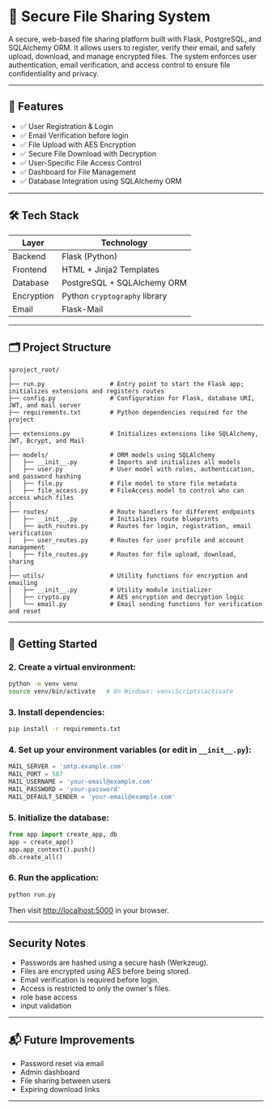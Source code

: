 
# 🔐 Secure File Sharing System

A secure, web-based file sharing platform built with Flask, PostgreSQL, and SQLAlchemy ORM. It allows users to register, verify their email, and safely upload, download, and manage encrypted files. The system enforces user authentication, email verification, and access control to ensure file confidentiality and privacy.

---

## 📌 Features

- ✅ User Registration & Login
- ✅ Email Verification before login
- ✅ File Upload with AES Encryption
- ✅ Secure File Download with Decryption
- ✅ User-Specific File Access Control
- ✅ Dashboard for File Management
- ✅ Database Integration using SQLAlchemy ORM

---

## 🛠 Tech Stack

| Layer       | Technology                     |
|-------------|--------------------------------|
| Backend     | Flask (Python)                 |
| Frontend    | HTML + Jinja2 Templates        |
| Database    | PostgreSQL + SQLAlchemy ORM    |
| Encryption  | Python `cryptography` library  |
| Email       | Flask-Mail                     |

---

## 🗂️ Project Structure

```
sproject_root/
│
├── run.py                  # Entry point to start the Flask app; initializes extensions and registers routes
├── config.py               # Configuration for Flask, database URI, JWT, and mail server
├── requirements.txt        # Python dependencies required for the project
│
├── extensions.py           # Initializes extensions like SQLAlchemy, JWT, Bcrypt, and Mail
│
├── models/                 # ORM models using SQLAlchemy
│   ├── __init__.py         # Imports and initializes all models
│   ├── user.py             # User model with roles, authentication, and password hashing
│   ├── file.py             # File model to store file metadata
│   ├── file_access.py      # FileAccess model to control who can access which files
│
├── routes/                 # Route handlers for different endpoints
│   ├── __init__.py         # Initializes route blueprints
│   ├── auth_routes.py      # Routes for login, registration, email verification
│   ├── user_routes.py      # Routes for user profile and account management
│   ├── file_routes.py      # Routes for file upload, download, sharing
│
├── utils/                  # Utility functions for encryption and emailing
│   ├── __init__.py         # Utility module initializer
│   ├── crypto.py           # AES encryption and decryption logic
│   └── email.py            # Email sending functions for verification and reset

```

---

## 🚀 Getting Started


### 2. Create a virtual environment:
```bash
python -m venv venv
source venv/bin/activate   # On Windows: venv\Scripts\activate
```

### 3. Install dependencies:
```bash
pip install -r requirements.txt
```

### 4. Set up your environment variables (or edit in `__init__.py`):
```python
MAIL_SERVER = 'smtp.example.com'
MAIL_PORT = 587
MAIL_USERNAME = 'your-email@example.com'
MAIL_PASSWORD = 'your-password'
MAIL_DEFAULT_SENDER = 'your-email@example.com'
```

### 5. Initialize the database:
```python
from app import create_app, db
app = create_app()
app.app_context().push()
db.create_all()
```

### 6. Run the application:
```bash
python run.py
```

Then visit [http://localhost:5000](http://localhost:5000) in your browser.

---

## Security Notes

- Passwords are hashed using a secure hash (Werkzeug).
- Files are encrypted using AES before being stored.
- Email verification is required before login.
- Access is restricted to only the owner's files.
- role base access
- input validation

---

## 📬 Future Improvements

- Password reset via email
- Admin dashboard
- File sharing between users
- Expiring download links

---

